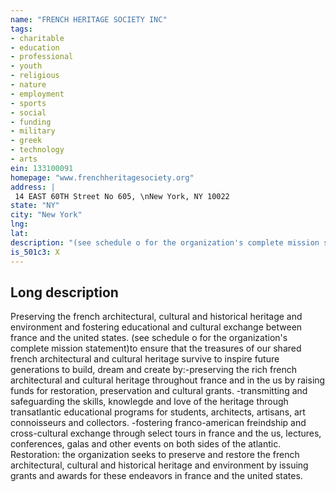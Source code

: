 ```yaml
---
name: "FRENCH HERITAGE SOCIETY INC"
tags:
- charitable
- education
- professional
- youth
- religious
- nature
- employment
- sports
- social
- funding
- military
- greek
- technology
- arts
ein: 133100091
homepage: "www.frenchheritagesociety.org"
address: |
 14 EAST 60TH Street No 605, \nNew York, NY 10022
state: "NY"
city: "New York"
lng: 
lat: 
description: "(see schedule o for the organization's complete mission statement)to ensure that the treasures of our shared french architectural and cultural heritage survive to inspire future generations to build, dream and create by:-preserving the rich french architectural and cultural heritage throughout france and in the us by raising funds for restoration, preservation and cultural grants. -transmitting and safeguarding the skills, knowledge and love of the heritage through transatlantic educational programs for students, architects, artisans, art connoisseurs and collectors. -fostering franco-american friendship and cross-cultural exchange through select tours in france and the us, lectures, conferences, galas and other events on both sides of the atlantic. "
is_501c3: X
---
```


## Long description

Preserving the french architectural, cultural and historical heritage and environment and fostering educational and cultural exchange between france and the united states. (see schedule o for the organization's complete mission statement)to ensure that the treasures of our shared french architectural and cultural heritage survive to inspire future generations to build, dream and create by:-preserving the rich french architectural and cultural heritage throughout france and in the us by raising funds for restoration, preservation and cultural grants. -transmitting and safeguarding the skills, knowlegde and love of the heritage through transatlantic educational programs for students, architects, artisans, art connoisseurs and collectors. -fostering franco-american freindship and cross-cultural exchange through select tours in france and the us, lectures, conferences, galas and other events on both sides of the atlantic. Restoration: the organization seeks to preserve and restore the french architectural, cultural and historical heritage and environment by issuing grants and awards for these endeavors in france and the united states. 
